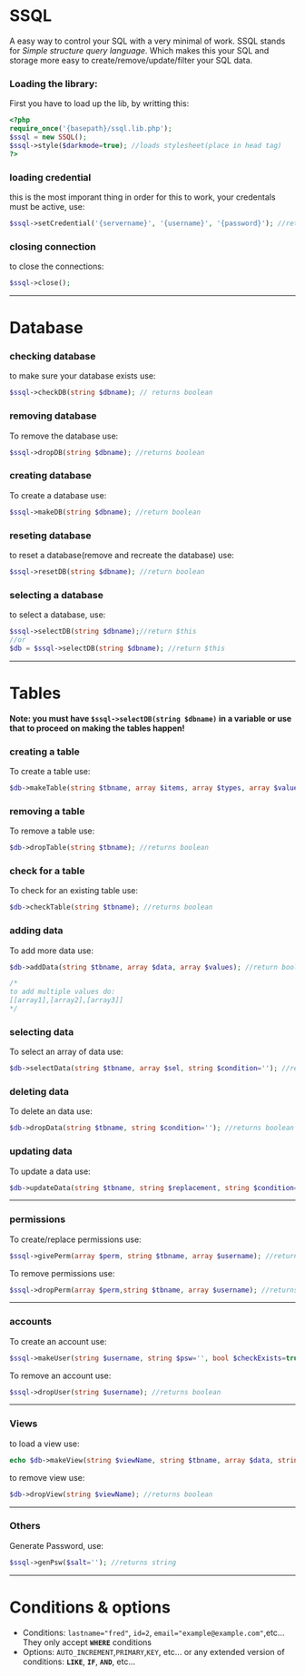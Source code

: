 # SSQL
A easy way to control your SQL with a very minimal of work. SSQL stands for _Simple structure query language_. Which makes this your SQL and storage more easy to create/remove/update/filter your SQL data.

### Loading the library:
First you have to load up the lib, by writting this:
```php
<?php 
require_once('{basepath}/ssql.lib.php');
$ssql = new SSQL();
$ssql->style($darkmode=true); //loads stylesheet(place in head tag)
?>
```

### loading credential
this is the most imporant thing in order for this to work, your credentals must be active, use:
```php
$ssql->setCredential('{servername}', '{username}', '{password}'); //return boolean
```

### closing connection
to close the connections:
```php
$ssql->close();
```

***

# Database

### checking database
to make sure your database exists use:
```php
$ssql->checkDB(string $dbname); // returns boolean
```

### removing database
To remove the database use:
```php
$ssql->dropDB(string $dbname); //returns boolean
```

### creating database
To create a database use:
```php
$ssql->makeDB(string $dbname); //return boolean
```

### reseting database
to reset a database(remove and recreate the database) use:
```php
$ssql->resetDB(string $dbname); //return boolean
```

### selecting a database
to select a database, use:
```php
$ssql->selectDB(string $dbname);//return $this
//or
$db = $ssql->selectDB(string $dbname); //return $this
```

***

# Tables
**Note: you must have `$ssql->selectDB(string $dbname)` in a variable or use that to proceed on making the tables happen!**

### creating a table
To create a table use:
```php
$db->makeTable(string $tbname, array $items, array $types, array $values, array $options); //returns bool
```

### removing a table
To remove a table use:
```php
$db->dropTable(string $tbname); //returns boolean
```

### check for a table
To check for an existing table use:
```php
$db->checkTable(string $tbname); //returns boolean
```

### adding data
To add more data use:
```php
$db->addData(string $tbname, array $data, array $values); //return boolean

/*
to add multiple values do:
[[array1],[array2],[array3]]
*/
```

### selecting data
To select an array of data use:
```php
$db->selectData(string $tbname, array $sel, string $condition=''); //returns array
```

### deleting data
To delete an data use:
```php
$db->dropData(string $tbname, string $condition=''); //returns boolean
```

### updating data
To update a data use:
```php
$db->updateData(string $tbname, string $replacement, string $condition=''); //returns boolean
```
***

### permissions
To create/replace permissions use:
```php
$ssql->givePerm(array $perm, string $tbname, array $username); //returns boolean
```

To remove permissions use:
```php
$ssql->dropPerm(array $perm,string $tbname, array $username); //returns boolean
```
***

### accounts
To create an account use:
```php
$ssql->makeUser(string $username, string $psw='', bool $checkExists=true ,array $options=[]); //returns boolean
```

To remove an account use:
```php
$ssql->dropUser(string $username); //returns boolean
```

***

### Views
to load a view use:
```php
echo $db->makeView(string $viewName, string $tbname, array $data, string $condition='', array $options=[]); //return string:table
```

to remove view use:
```php
$db->dropView(string $viewName); //returns boolean
```

***

### Others
Generate Password, use:
```php
$ssql->genPsw($salt=''); //returns string
```

***

# Conditions & options

- Conditions: `lastname="fred"`, `id=2`, `email="example@example.com"`,etc... They only accept **`WHERE`** conditions
- Options: `AUTO_INCREMENT`,`PRIMARY`,`KEY`, etc... or any extended version of conditions: **`LIKE`**, **`IF`**, **`AND`**, etc...
